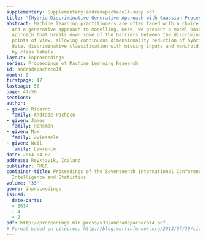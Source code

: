 ```yaml
---
supplementary: Supplementary:andradepacheco14-supp.pdf
title: "{Hybrid Discriminative-Generative Approach with Gaussian Processes}"
abstract: Machine learning practitioners are often faced with a choice between a discriminative
  and a generative approach to modelling. Here, we present a model based on a hybrid
  approach that breaks down some of the barriers between the discriminative and generative
  points of view, allowing continuous dimensionality reduction of hybrid discrete-continuous
  data, discriminative classification with missing inputs and manifold learning informed
  by class labels.
layout: inproceedings
series: Proceedings of Machine Learning Research
id: andradepacheco14
month: 0
firstpage: 47
lastpage: 56
page: 47-56
sections: 
author:
- given: Ricardo
  family: Andrade Pacheco
- given: James
  family: Hensman
- given: Max
  family: Zwiessele
- given: Neil
  family: Lawrence
date: 2014-04-02
address: Reykjavik, Iceland
publisher: PMLR
container-title: Proceedings of the Seventeenth International Conference on Artificial
  Intelligence and Statistics
volume: '33'
genre: inproceedings
issued:
  date-parts:
  - 2014
  - 4
  - 2
pdf: http://proceedings.mlr.press/v33/andradepacheco14.pdf
# Format based on citeproc: http://blog.martinfenner.org/2013/07/30/citeproc-yaml-for-bibliographies/
---
```

